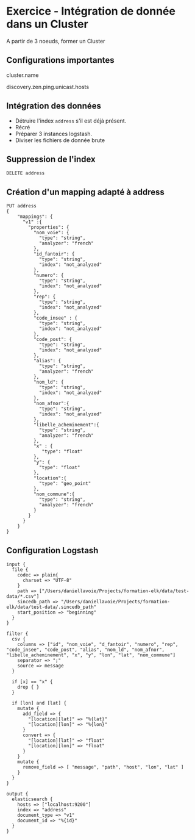 # Exercice - Intégration de donnée dans un Cluster

A partir de 3 noeuds, former un Cluster


## Configurations importantes

cluster.name

discovery.zen.ping.unicast.hosts

## Intégration des données

* Détruire l'index `address` s'il est déjà présent.
* Récré
* Préparer 3 instances logstash.
* Diviser les fichiers de donnée brute 

## Suppression de l'index

```
DELETE address
```

## Création d'un mapping adapté à address

```
PUT address
{
    "mappings": {
      "v1" :{
        "properties": {
          "nom_voie": {
            "type": "string",
            "analyzer": "french"
          },
          "id_fantoir": {
            "type": "string",
            "index": "not_analyzed"
          },
          "numero": {
            "type": "string",
            "index": "not_analyzed"
          },
          "rep": {
            "type": "string",
            "index": "not_analyzed"
          },
          "code_insee" : {
            "type": "string",
            "index": "not_analyzed"
          },
          "code_post": {
            "type": "string",
            "index": "not_analyzed"
          },
          "alias": {
            "type": "string",
            "analyzer": "french"
          },
          "nom_ld": {
            "type": "string",
            "index": "not_analyzed"
          },
          "nom_afnor":{
            "type": "string",
            "index": "not_analyzed"
          },
          "libelle_acheminement":{
            "type": "string",
            "analyzer": "french"
          },
          "x" : {
             "type": "float"
          },
          "y": {
            "type": "float"
          },
          "location":{
            "type": "geo_point"
          },
          "nom_commune":{
            "type": "string",
            "analyzer": "french"
          }
        }
      }
    }
}
```

## Configuration Logstash

```
input {
  file {
    codec => plain{
      charset => "UTF-8"
    }
    path => ["/Users/daniellavoie/Projects/formation-elk/data/test-data/*.csv"]
    sincedb_path => "/Users/daniellavoie/Projects/formation-elk/data/test-data/.sincedb_path"
    start_position => "beginning"
  }
}

filter {
  csv {
    columns => ["id", "nom_voie", "d_fantoir", "numero", "rep", "code_insee", "code_post", "alias", "nom_ld", "nom_afnor", "libelle_acheminement", "x", "y", "lon", "lat", "nom_commune"]
    separator => ";"
    source => message
  }

  if [x] == "x" {
    drop { }
  }

  if [lon] and [lat] {
    mutate {
      add_field => {
        "[location][lat]" => "%{lat}"
        "[location][lon]" => "%{lon}"
      }
      convert => {
        "[location][lat]" => "float"
        "[location][lon]" => "float"
      }
    }
    mutate {
      remove_field => [ "message", "path", "host", "lon", "lat" ]
    }
  }
}

output {
  elasticsearch {
    hosts => ["localhost:9200"]
    index => "address"
    document_type => "v1"
    document_id => "%{id}"
  }
}
```
